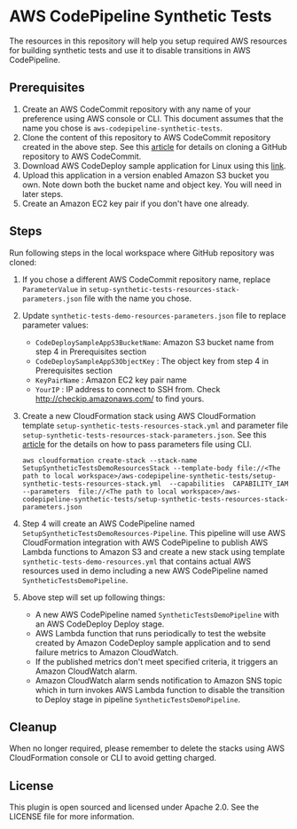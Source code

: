 # AWS CodePipeline Synthetic Tests

The resources in this repository will help you setup required AWS resources
for building synthetic tests and use it to disable transitions in AWS CodePipeline. 

## Prerequisites

1. Create an AWS CodeCommit repository with any name of your preference using AWS console or CLI. This document assumes that the name you chose is `aws-codepipeline-synthetic-tests`.
2. Clone the content of this repository to AWS CodeCommit repository created in the above step. See this [article](http://docs.aws.amazon.com/codecommit/latest/userguide/how-to-migrate-repository.html) for details on cloning a GitHub repository to AWS CodeCommit.
3. Download AWS CodeDeploy sample application for Linux using this [link](https://s3.amazonaws.com/aws-codedeploy-us-east-1/samples/latest/SampleApp_Linux.zip).
4. Upload this application in a version enabled Amazon S3 bucket you own. Note down both the bucket name and object key. You will need in later steps.
5. Create an Amazon EC2 key pair if you don't have one already.

## Steps
Run following steps in the local workspace where GitHub repository was cloned:

1. If you chose a different AWS CodeCommit repository name, replace `ParameterValue` in `setup-synthetic-tests-resources-stack-parameters.json` file with the name you chose.
2. Update `synthetic-tests-demo-resources-parameters.json` file to replace parameter values:
    * `CodeDeploySampleAppS3BucketName`: Amazon S3 bucket name from step 4 in Prerequisites section
    * `CodeDeploySampleAppS3ObjectKey` : The object key from step 4 in Prerequisites section
    * `KeyPairName` : Amazon EC2 key pair name
    * `YourIP` : IP address to connect to SSH from. Check http://checkip.amazonaws.com/ to find yours.
3. Create a new CloudFormation stack using AWS CloudFormation template `setup-synthetic-tests-resources-stack.yml` and parameter file `setup-synthetic-tests-resources-stack-parameters.json`. See this [article](https://aws.amazon.com/blogs/devops/passing-parameters-to-cloudformation-stacks-with-the-aws-cli-and-powershell/) for the details on how to pass parameters file using CLI.

    ```
    aws cloudformation create-stack --stack-name  SetupSyntheticTestsDemoResourcesStack --template-body file://<The path to local workspace>/aws-codepipeline-synthetic-tests/setup-synthetic-tests-resources-stack.yml  --capabilities  CAPABILITY_IAM --parameters  file://<The path to local workspace>/aws-codepipeline-synthetic-tests/setup-synthetic-tests-resources-stack-parameters.json
    ```
4. Step 4 will create an AWS CodePipeline named `SetupSyntheticTestsDemoResources-Pipeline`. This pipeline will use AWS CloudFormation integration with AWS CodePipeline to publish AWS Lambda functions to Amazon S3 and create a new stack using template `synthetic-tests-demo-resources.yml` that contains actual AWS resources used in demo including a new AWS CodePipeline named `SyntheticTestsDemoPipeline`. 
5. Above step will set up following things:
    * A new AWS CodePipeline named `SyntheticTestsDemoPipeline` with an AWS CodeDeploy Deploy stage.
    * AWS Lambda function that runs periodically to test the website created by Amazon CodeDeploy sample application
      and to send failure metrics to Amazon CloudWatch.
    * If the published metrics don't meet specified criteria, it triggers an Amazon CloudWatch alarm.
    * Amazon CloudWatch alarm sends notification to Amazon SNS topic which in turn invokes AWS Lambda function
      to disable the transition to Deploy stage in pipeline `SyntheticTestsDemoPipeline`.

## Cleanup
When no longer required, please remember to delete the stacks using AWS CloudFormation console or CLI to avoid getting charged.

## License
This plugin is open sourced and licensed under Apache 2.0. See the LICENSE file
for more information.
